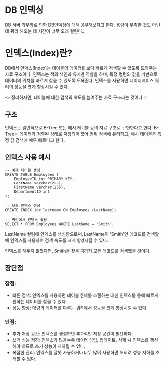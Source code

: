 # DB 인덱싱

DB 서버 과부화로 인한 DB인덱싱에 대해 공부해보자고 한다. 용량이 부족한 것도 아닌데 쿼리 해오는 데 시간이 너무 오래 걸린다..

# 인덱스(Index)란?

DB에서 인덱스(Index)는 테이블의 데이터를 보다 빠르게 검색할 수 있도록 도와주는 자료 구조이다. 인덱스는 책의 색인과 유사한 역할을 하며, 특정 컬럼의 값을 기반으로 데이터의 위치를 빠르게 찾을 수 있도록 도와준다. 인덱스를 사용하면 데이터베이스 쿼리의 성능을 크게 향상시킬 수 있다.

-> 정리하자면, 테이블에 대한 검색의 속도를 높여주는 자료 구조라는 것이다 💡

## 구조

인덱스는 일반적으로 B-Tree 또는 해시 테이블 등의 자료 구조로 구현한다고 한다. B-Tree는 데이터가 정렬된 상태로 저장되어 있어 범위 검색에 유리하고, 해시 테이블은 특정 값 검색에 매우 빠르다고 한다.

## 인덱스 사용 예시

```
-- 예제 테이블 생성
CREATE TABLE Employees (
    EmployeeID int PRIMARY KEY,
    LastName varchar(255),
    FirstName varchar(255),
    DepartmentID int
);

-- 보조 인덱스 생성
CREATE INDEX idx_lastname ON Employees (LastName);

-- 쿼리에서 인덱스 활용
SELECT * FROM Employees WHERE LastName = 'Smith';

```

LastName 컬럼에 인덱스를 생성함으로써, LastName이 'Smith'인 레코드를 검색할 때 인덱스를 사용하여 검색 속도를 크게 향상시킬 수 있다.

인덱스를 해두지 않았다면, Smith을 찾을 때까지 모든 레코드를 검색했을 것이다.

## 장단점

### 장점:

- 빠른 검색: 인덱스를 사용하면 테이블 전체를 스캔하는 대신 인덱스를 통해 빠르게 원하는 데이터를 찾을 수 있다.
- 성능 향상: 대량의 데이터를 다루는 쿼리에서 성능을 크게 향상시킬 수 있다.

### 단점:

- 추가 저장 공간: 인덱스를 생성하면 추가적인 저장 공간이 필요하다.
- 쓰기 성능 저하: 인덱스가 많을수록 데이터 삽입, 업데이트, 삭제 시 인덱스를 갱신해야 하므로 쓰기 성능이 저하될 수 있다.
- 복잡한 관리: 인덱스를 잘못 사용하거나 너무 많이 사용하면 오히려 성능 저하를 초래할 수 있다.
